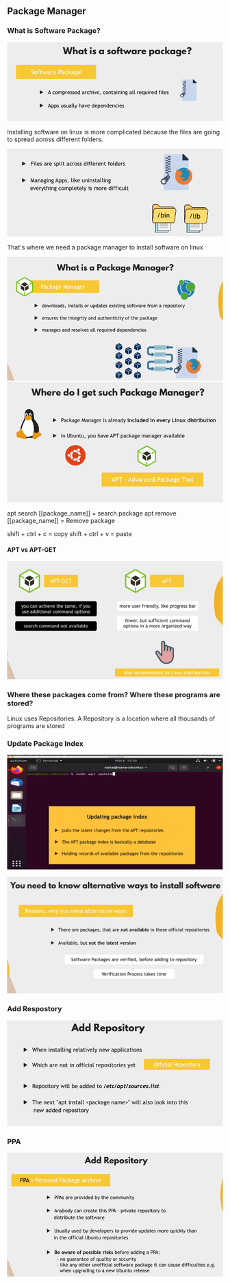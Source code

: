 ## Package Manager

### What is Software Package?
![Software Package](./images/image-1.png)

Installing software on linux is more complicated because the files are going to spread across different folders.

![](./images/image-2.png)

That's where we need a package manager to install software on linux

![Package Manager](./images/image-3.png)
![APT](./images/image-4.png)

apt search [[package_name]] = search package
apt remove [[package_name]] = Remove package

shift + ctrl + c = copy
shift + ctrl + v = paste

#### APT vs APT-GET
![diff](./images/image-5.png)

### Where these packages come from? Where these programs are stored?
Linux uses Repositories. A Repository is a location where all thousands of programs are stored

### Update Package Index
![Package Index](./images/image-6.png)

![Alternative ways](./images/image-7.png)

### Add Respostory
![Add](./images/image-9.png)

### PPA
![PPA](./images/image-10.png)
